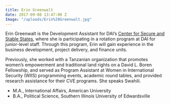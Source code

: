 ```yaml
---
title: Erin Greenwalt
date: 2017-09-08 13:47:00 Z
Image: "/uploads/Erin%20Greenwalt.jpg"
---
```


Erin Greenwalt is the Development Assistant for DAI’s [Center for Secure and Stable States](https://www.dai.com/our-work/solutions/fragile-states), where she is participating in a rotation program at DAI for junior-level staff. Through this program, Erin will gain experience in the business development, project delivery, and finance units. 

<!--more-->

Previously, she worked with a Tanzanian organization that promotes women’s empowerment and traditional land rights on a David L. Boren Fellowship, and served as Program Assistant at Women in International Security (WIIS) programming events, academic round tables, and provided research assistance for their CVE programs. She speaks Swahili.

* M.A., International Affairs, American University
* B.A., Political Science, Southern Illinois University of Edwardsville